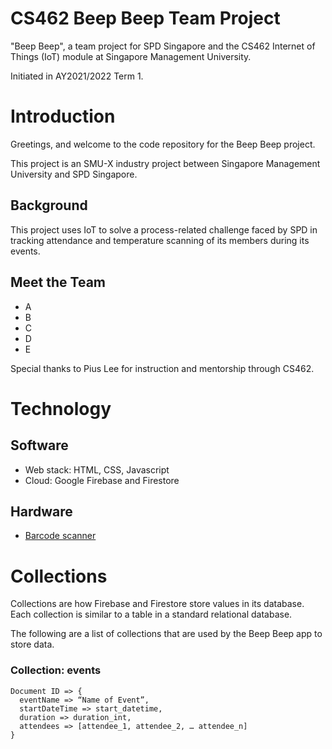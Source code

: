 # CS462 Beep Beep Team Project
"Beep Beep", a team project for SPD Singapore and the CS462 Internet of Things (IoT) module at Singapore Management University.

Initiated in AY2021/2022 Term 1.

# Introduction
Greetings, and welcome to the code repository for the Beep Beep project.

This project is an SMU-X industry project between Singapore Management University and SPD Singapore.

## Background
This project uses IoT to solve a process-related challenge faced by SPD in tracking attendance and temperature scanning of its members during its events.

## Meet the Team
- A
- B
- C
- D
- E

Special thanks to Pius Lee for instruction and mentorship through CS462.

# Technology

## Software
- Web stack: HTML, CSS, Javascript
- Cloud: Google Firebase and Firestore

## Hardware
- [Barcode scanner]()

# Collections
Collections are how Firebase and Firestore store values in its database. Each collection is similar to a table in a standard relational database.

The following are a list of collections that are used by the Beep Beep app to store data.

### Collection: events
```
Document ID => {
  eventName => “Name of Event”,
  startDateTime => start_datetime,
  duration => duration_int,
  attendees => [attendee_1, attendee_2, … attendee_n]
}
```
